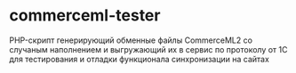 # commerceml-tester
PHP-скрипт генерирующий обменные файлы CommerceML2 со случаным наполнением и выгружающий их в сервис по протоколу от 1С для тестирования и отладки функционала синхронизации на сайтах
